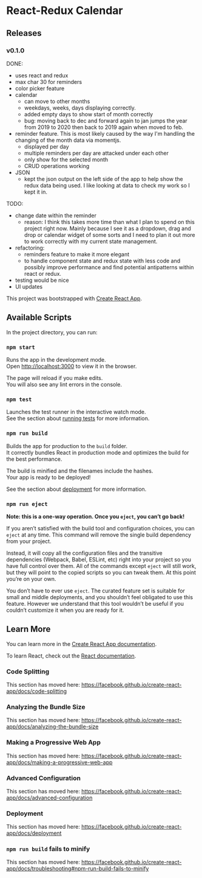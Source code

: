# React-Redux Calendar

## Releases

### v0.1.0
DONE:
- uses react and redux
- max char 30 for reminders
- color picker feature
- calendar 
  - can move to other months
  - weekdays, weeks, days displaying correctly.
  - added empty days to show start of month correctly
  - bug: moving back to dec and forward again to jan jumps the year from 2019 to 2020 then back to 2019 again when moved to feb.
- reminder feature. This is most likely caused by the way I'm handling the changing of the month data via momentjs.
  - displayed per day
  - multiple reminders per day are attacked under each other
  - only show for the selected month
  - CRUD operations working
- JSON
  - kept the json output on the left side of the app to help show the redux data being used. I like looking at data to check my work so I kept it in.

TODO:
- change date within the reminder 
  - reason: I think this takes more time than what I plan to spend on this project right now. 
    Mainly because I see it as a dropdown, drag and drop or calendar widget of some sorts and 
    I need to plan it out more to work correctly with my current state management.
- refactoring:
  - reminders feature to make it more elegant
  - to handle component state and redux state with less code and possibly improve performance
  and find potential antipatterns within react or redux.
- testing would be nice
- UI updates

This project was bootstrapped with [Create React App](https://github.com/facebook/create-react-app). 

## Available Scripts

In the project directory, you can run:

### `npm start`

Runs the app in the development mode.<br>
Open [http://localhost:3000](http://localhost:3000) to view it in the browser.

The page will reload if you make edits.<br>
You will also see any lint errors in the console.

### `npm test`

Launches the test runner in the interactive watch mode.<br>
See the section about [running tests](https://facebook.github.io/create-react-app/docs/running-tests) for more information.

### `npm run build`

Builds the app for production to the `build` folder.<br>
It correctly bundles React in production mode and optimizes the build for the best performance.

The build is minified and the filenames include the hashes.<br>
Your app is ready to be deployed!

See the section about [deployment](https://facebook.github.io/create-react-app/docs/deployment) for more information.

### `npm run eject`

**Note: this is a one-way operation. Once you `eject`, you can’t go back!**

If you aren’t satisfied with the build tool and configuration choices, you can `eject` at any time. This command will remove the single build dependency from your project.

Instead, it will copy all the configuration files and the transitive dependencies (Webpack, Babel, ESLint, etc) right into your project so you have full control over them. All of the commands except `eject` will still work, but they will point to the copied scripts so you can tweak them. At this point you’re on your own.

You don’t have to ever use `eject`. The curated feature set is suitable for small and middle deployments, and you shouldn’t feel obligated to use this feature. However we understand that this tool wouldn’t be useful if you couldn’t customize it when you are ready for it.

## Learn More

You can learn more in the [Create React App documentation](https://facebook.github.io/create-react-app/docs/getting-started).

To learn React, check out the [React documentation](https://reactjs.org/).

### Code Splitting

This section has moved here: https://facebook.github.io/create-react-app/docs/code-splitting

### Analyzing the Bundle Size

This section has moved here: https://facebook.github.io/create-react-app/docs/analyzing-the-bundle-size

### Making a Progressive Web App

This section has moved here: https://facebook.github.io/create-react-app/docs/making-a-progressive-web-app

### Advanced Configuration

This section has moved here: https://facebook.github.io/create-react-app/docs/advanced-configuration

### Deployment

This section has moved here: https://facebook.github.io/create-react-app/docs/deployment

### `npm run build` fails to minify

This section has moved here: https://facebook.github.io/create-react-app/docs/troubleshooting#npm-run-build-fails-to-minify
